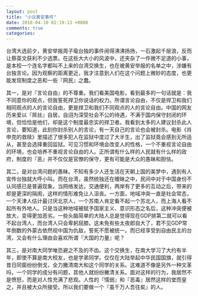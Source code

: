 ```yaml
---
layout: post
title: "小议黄安事件"
date: 2016-04-10 02:19:13 +0800
comments: true
categories: 
---
```



台湾大选前夕，黄安举报周子瑜台独的事件闹得沸沸扬扬，一石激起千层浪，反而让蔡英文获利不少选票。在这些大大小的风波中，还夹杂了一件微不足道的小事，是本校一个连名字都叫不上来的台湾交换生，也在被黄安举报的名单之中，涉嫌有台独言论。因为观察的距离更近，我才注意到人们在这个问题上微妙的态度，也更能发现制度之恶和一些『网民』之蠢。

其一，是对『言论自由』的不尊重。我们看美国电影，看到最多的一句话就是：我不同意你的观点，但我誓死捍卫你说话的权力。所谓言论自由，不仅是捍卫和我们相同观点的人的言论自由，更是捍卫和我们不同观点的人的言论自由。中国的网友历来爱以『屌丝』自居，自诩为深受社会不公的待遇，不满于国内保守封闭的环境，但恰恰是他们，却是这个制度最忠实的捍卫者。我看到太多的人建议封杀此人言论，要知道，此刻你封杀别人的言论，有一天自己的言论也会被封杀。电影《肖申克的救赎》里描述了很多犯人在监狱中度过了大半生，出了监狱竟会感到无所适从，甚至会选择重回监狱。可见习惯和环境会改变人的性格，一个不重视言论自由的环境，也会培养不重视言论自由的人。正所谓有什么样的人民就有什么样的政府，制度的『恶』并不仅仅是官僚的保守，更有可能是大众的愚昧和胆怯。

其二，是对台湾问题的愚昧。不知有多少人还生活在天朝上国的美梦中，遇到有人宣传台独就大呼小叫。而在台湾，虽然统独还在暧昧之中，民间中对于中国身份不认同感已是普遍现象。当网络发达，交通便利，两岸有了更多的互动之后，带来的却是更深的隔阂，这样的情形难免让人沮丧。一方面，地域冲突一直是社会常态，一个天津人估计最讨厌北京人，一个苏南人肯定看不起一个苏北人，而上海人看不起所有外地人。只是当这种地域被赋予国家主义、意识形态之名后，这种冲突便被放大，变得更加恶劣。一些头脑简单的大陆人总是觉得现在GDP排第二就可以看不起台湾人，而台湾人只会卑躬屈膝。这未免有些太夜郎自大了，君不见GDP常年倒数的外蒙古依然视中国为仇敌，誓死不愿被统一。而已经享受到自由民主的台湾，又会有什么理由会喜欢所谓『大国的力量』呢？

其三，是对南大同学唯恐避之不及的不齿。这个交换生，在南大学习了大约有半年，即使不算是南大校友，也是学弟同学。仅仅在大陆举起中华民国国旗，就引得昔日同窗纷纷倒戈，全力撇清南大和这个同学的关系。这难道不像是另外一种文革吗，一个同学的成分有问题，其他人就纷纷撇清关系。面对这样的行为，我居然不是愤怒，而是对人性充满了悲观。人性的『懦弱』和『恶毒』居然这样的堂而皇之，并且被大众所接受。所以我们要做一个『虽千万人吾往矣』的人。
